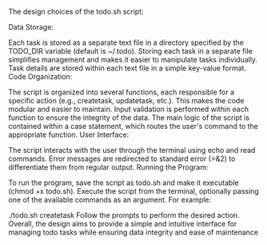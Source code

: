 The design choices of the todo.sh script:

Data Storage:

Each task is stored as a separate text file in a directory specified by the TODO_DIR variable (default is ~/.todo). Storing each task in a separate file simplifies management and makes it easier to manipulate tasks individually.
Task details are stored within each text file in a simple key-value format.
Code Organization:

The script is organized into several functions, each responsible for a specific action (e.g., createtask, updatetask, etc.). This makes the code modular and easier to maintain.
Input validation is performed within each function to ensure the integrity of the data.
The main logic of the script is contained within a case statement, which routes the user's command to the appropriate function.
User Interface:

The script interacts with the user through the terminal using echo and read commands.
Error messages are redirected to standard error (>&2) to differentiate them from regular output.
Running the Program:

To run the program, save the script as todo.sh and make it executable (chmod +x todo.sh).
Execute the script from the terminal, optionally passing one of the available commands as an argument. For example:

./todo.sh createtask
Follow the prompts to perform the desired action.
Overall, the design aims to provide a simple and intuitive interface for managing todo tasks while ensuring data integrity and ease of maintenance







